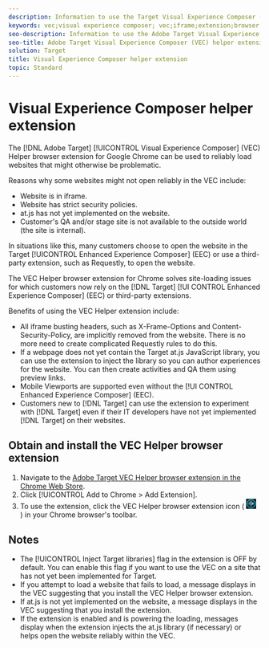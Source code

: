 ```yaml
---
description: Information to use the Target Visual Experience Composer (VEC) Helper browser extension to load websites reliably in iframe.
keywords: vec;visual experience composer; vec;iframe;extension;browser
seo-description: Information to use the Adobe Target Visual Experience Composer (VEC) Helper browser extension to load websites reliably in iframe.
seo-title: Adobe Target Visual Experience Composer (VEC) helper extension
solution: Target
title: Visual Experience Composer helper extension
topic: Standard
---
```


# Visual Experience Composer helper extension

The [!DNL Adobe Target] [!UICONTROL Visual Experience Composer] (VEC) Helper browser extension for Google Chrome can be used to reliably load websites that might otherwise be problematic.

Reasons why some websites might not open reliably in the VEC include:

* Website is in iframe.
* Website has strict security policies.
* at.js has not yet implemented on the website.
* Customer's QA and/or stage site is not available to the outside world (the site is internal).

In situations like this, many customers choose to open the website in the Target [!UICONTROL Enhanced Experience Composer] (EEC) or use a third-party extension, such as Requestly, to open the website.

The VEC Helper browser extension for Chrome solves site-loading issues for which customers now rely on the [!DNL Target] [!UI CONTROL Enhanced Experience Composer] (EEC) or third-party extensions.

Benefits of using the VEC Helper extension include:

* All iframe busting headers, such as X-Frame-Options and Content-Security-Policy, are implicitly removed from the website. There is no more need to create complicated Requestly rules to do this.
* If a webpage does not yet contain the Target at.js JavaScript library, you can use the extension to inject the library so you can author experiences for the website. You can then create activities and QA them using preview links.
* Mobile Viewports are supported even without the [!UI CONTROL Enhanced Experience Composer] (EEC).
* Customers new to [!DNL Target] can use the extension to experiment with [!DNL Target] even if their IT developers have not yet implemented [!DNL Target] on their websites.

## Obtain and install the VEC Helper browser extension

1. Navigate to the [Adobe Target VEC Helper browser extension in the Chrome Web Store](https://chrome.google.com/webstore/detail/adobe-target-vec-helper/ggjpideecfnbipkacplkhhaflkdjagak).
1. Click [!UICONTROL Add to Chrome > Add Extension].
1. To use the extension, click the VEC Helper browser extension icon ( ![VEC Helper icon](/help/c-experiences/c-visual-experience-composer/r-troubleshoot-composer/assets/vec-help-extension.png) ) in your Chrome browser's toolbar.

## Notes

* The [!UICONTROL Inject Target libraries] flag in the extension is OFF by default. You can enable this flag if you want to use the VEC on a site that has not yet been implemented for Target.
* If you attempt to load a website that fails to load, a message displays in the VEC suggesting that you install the VEC Helper browser extension.
* If at.js is not yet implemented on the website, a message displays in the VEC suggesting that you install the extension.
* If the extension is enabled and is powering the loading, messages display when the extension injects the at.js library (if necessary) or helps open the website reliably within the VEC.
